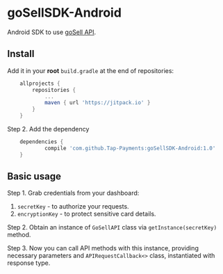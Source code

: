 # goSellSDK-Android
Android SDK to use [goSell API][1].


Install
--------
Add it in your **root** `build.gradle` at the end of repositories:
```groovy
	allprojects {
		repositories {
			...
			maven { url 'https://jitpack.io' }
		}
	}
```
Step 2. Add the dependency
```groovy
	dependencies {
	        compile 'com.github.Tap-Payments:goSellSDK-Android:1.0'
	}
```

Basic usage
-------------

Step 1. Grab credentials from your dashboard:<br>
1. `secretKey` - to authorize your requests.
2. `encryptionKey` - to protect sensitive card details.

Step 2. Obtain an instance of `GoSellAPI` class via `getInstance(secretKey)` method.

Step 3. Now you can call API methods with this instance, providing necessary parameters and `APIRequestCallback<>` class, instantiated with response type.

[1]:https://www.tap.company/developers/
